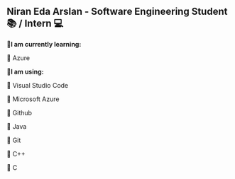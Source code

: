 ## **Niran Eda Arslan -  Software Engineering Student :books: / Intern :computer:** ##



:red_circle:**I am currently learning:** 


:small_blue_diamond:
Azure 


:red_circle:**I am using:**

:small_blue_diamond:
Visual Studio Code

:small_blue_diamond:
Microsoft Azure

:small_blue_diamond:
Github

:small_blue_diamond:
Java

:small_blue_diamond:
Git

:small_blue_diamond:
C++

:small_blue_diamond:
C

